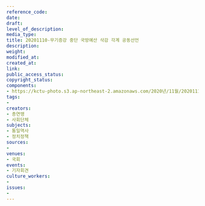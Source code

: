 ```yaml
---
reference_code: 
date: 
draft: 
level_of_description: 
media_type: 
title: 20201110-무기증강 중단 국방예산 삭감 각계 공동선언
description: 
weight: 
modified_at: 
created_at: 
link: 
public_access_status: 
copyright_status: 
components:
- https://kctu-photo.s3.ap-northeast-2.amazonaws.com/2020년/11월/20201110-무기증강+중단+국방예산+삭감+각계+공동선언/_1DX0041.jpg
tags:
- 
creators:
- 총연맹
- 사회단체
subjects:
- 통일역사
- 정치정책
sources:
- 
venues:
- 국회
events:
- 기자회견
culture_workers:
- 
issues:
- 
---
```

